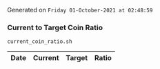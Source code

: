 Generated on `Friday 01-October-2021 at 02:48:59`

### Current to Target Coin Ratio
`current_coin_ratio.sh`

Date|Current|Target|Ratio
---|---|---|---
